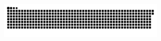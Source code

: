 <picture>
  <source media="(prefers-color-scheme: dark)" srcset="https://raw.githubusercontent.com/MarineHakobyan/MarineHakobyan/2716df2cff4572ec70081b4f1d850c6929ae41a6/github-contribution-grid-snake-dark.svg" />
  <source media="(prefers-color-scheme: light)" srcset="https://raw.githubusercontent.com/MarineHakobyan/MarineHakobyan/2716df2cff4572ec70081b4f1d850c6929ae41a6/github-contribution-grid-snake.svg" />
  <img alt="github-snake" src="https://raw.githubusercontent.com/MarineHakobyan/MarineHakobyan/2716df2cff4572ec70081b4f1d850c6929ae41a6/github-contribution-grid-snake-dark.svg" />
</picture>
